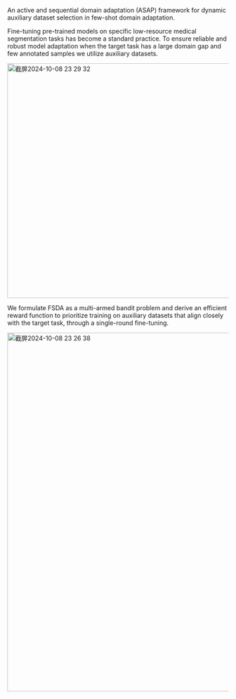 An active and sequential domain adaptation (ASAP) framework for dynamic auxiliary dataset selection in few-shot domain adaptation.



Fine-tuning pre-trained models on specific low-resource medical segmentation tasks has become a standard practice.
To ensure reliable and robust model adaptation when the target task has a large domain gap and few annotated samples we utilize auxiliary datasets.

<img width="535" alt="截屏2024-10-08 23 29 32" src="https://github.com/user-attachments/assets/d596ad07-c5d7-4236-ad24-13ff5f95738b">

We formulate FSDA as a multi-armed bandit problem and derive an efficient reward function to prioritize training on auxiliary datasets that align closely with the target task, through a single-round fine-tuning.

<img width="818" alt="截屏2024-10-08 23 26 38" src="https://github.com/user-attachments/assets/d5538a15-9384-434a-ad33-a0938bb5415e">
